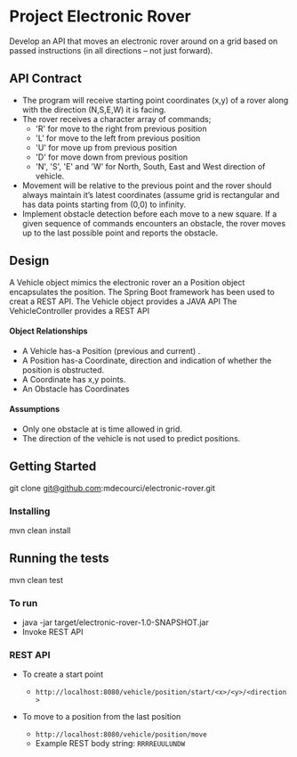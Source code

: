 # Project Electronic Rover

Develop an API that moves an electronic rover around on a grid based on passed instructions (in all directions – not just forward).

## API Contract
* The program will receive starting point coordinates (x,y) of a rover along with the direction (N,S,E,W) it is facing.
* The rover receives a character array of commands;
  * 'R' for move to the right from previous position
  * 'L' for move to the left from previous position
  * 'U' for move up from previous position
  * 'D' for move down from previous position
  * 'N', 'S', 'E' and 'W' for North, South, East and West direction of vehicle.
* Movement will be relative to the previous point and the rover should always maintain it’s latest coordinates (assume grid is rectangular and has data points starting from (0,0) to infinity.
* Implement obstacle detection before each move to a new square. If a given sequence of commands encounters an obstacle, the rover moves up to the last possible point and reports the obstacle.


## Design
A Vehicle object mimics the electronic rover an a Position object encapsulates the position.
The Spring Boot framework has been used to creat a REST API.
The Vehicle object provides a JAVA API
The VehicleController provides a REST API
#### Object Relationships
* A Vehicle has-a Position (previous and current)                                             .
* A Position has-a Coordinate, direction and indication of whether the position is obstructed.
* A Coordinate has x,y points.
* An Obstacle has Coordinates
#### Assumptions
* Only one obstacle at is time allowed in grid.
* The direction of the vehicle is not used to predict positions.

## Getting Started

git clone git@github.com:mdecourci/electronic-rover.git

### Installing

mvn clean install

## Running the tests

mvn clean test

### To run

* java -jar target/electronic-rover-1.0-SNAPSHOT.jar
* Invoke REST API

### REST API

* To create a start point
  * `http://localhost:8080/vehicle/position/start/<x>/<y>/<direction>`

* To move to a position from the last position
  * `http://localhost:8080/vehicle/position/move`
  * Example REST body string:
`RRRREUULUNDW`
